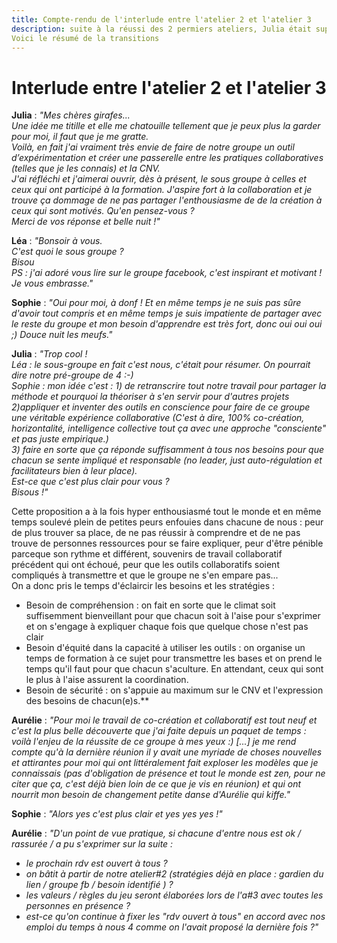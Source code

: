 ```yaml
---
title: Compte-rendu de l'interlude entre l'atelier 2 et l'atelier 3
description: suite à la réussi des 2 permiers ateliers, Julia était super motivée pour faire de cette aventure une expérience collaborative à part entière. 
Voici le résumé de la transitions
---
```


# Interlude entre l'atelier 2 et l'atelier 3

**Julia** : *"Mes chères girafes...  
Une idée me titille et elle me chatouille tellement que je peux plus la garder pour moi, il faut que je me gratte.  
Voilà, en fait j'ai vraiment très envie de faire de notre groupe un outil d’expérimentation et créer une passerelle entre les pratiques collaboratives (telles que je les connais) et la CNV.  
J'ai réfléchi et j'aimerai ouvrir, dès à présent, le sous groupe à celles et ceux qui ont participé à la formation. J'aspire fort à la collaboration et je trouve ça dommage de ne pas partager l'enthousiasme de de la création à ceux qui sont motivés.
Qu'en pensez-vous ?  
Merci de vos réponse et belle nuit !"* 

**Léa** : *"Bonsoir à vous.  
C'est quoi le sous groupe ?  
Bisou  
PS : j'ai adoré vous lire sur le groupe facebook, c'est inspirant et motivant !
Je vous embrasse."*

**Sophie** : *"Oui pour moi, à donf ! Et en même temps je ne suis pas sûre d'avoir tout compris et en même temps je suis impatiente de partager avec le reste du groupe et mon besoin d'apprendre est très fort, donc oui oui oui ;)
Douce nuit les meufs."*

**Julia** : *"Trop cool !  
Léa : le sous-groupe en fait c'est nous, c'était pour résumer. On pourrait dire notre pré-groupe de 4 :-)  
Sophie : mon idée c'est :
    1) de retranscrire tout notre travail pour partager la méthode et pourquoi la théoriser à s'en servir pour d'autres projets  
    2)appliquer et inventer des outils en conscience pour faire de ce groupe une véritable expérience collaborative (C'est à dire, 100% co-création, horizontalité, intelligence collective tout ça  avec une approche "consciente" et pas juste empirique.)  
    3) faire en sorte que ça réponde suffisamment à tous nos besoins pour que chacun se sente impliqué et responsable (no leader, just auto-régulation et facilitateurs bien à leur place).  
Est-ce que c'est plus clair pour vous ?  
Bisous !"*

Cette proposition a à la fois hyper enthousiasmé tout le monde et en même temps soulevé plein de petites peurs enfouies dans chacune de nous : peur de plus trouver sa place, de ne pas réussir à comprendre et de ne pas trouve de personnes ressources pour se faire expliquer, peur d'être pénible parceque son rythme et différent, souvenirs de travail collaboratif précédent qui
ont échoué, peur que les outils collaboratifs soient compliqués à transmettre et que le groupe ne s'en empare pas...  
On a donc pris le temps d'éclaircir les besoins et les stratégies : 
- Besoin de compréhension : on fait en sorte que le climat soit suffisemment bienveillant pour que chacun soit à l'aise pour s'exprimer et on s'engage à expliquer chaque fois que quelque chose n'est pas clair
- Besoin d'équité dans la capacité à utiliser les outils : on organise un temps de formation à ce sujet pour transmettre les bases et on prend le temps qu'il faut pour que chacun s'aculture. En attendant, ceux qui sont le plus à l'aise assurent la coordination.
- Besoin de sécurité : on s'appuie au maximum sur le CNV et l'expression des besoins de chacun(e)s.**

**Aurélie** : *"Pour moi le travail de co-création et collaboratif est tout neuf et c'est la plus belle découverte que j'ai faite depuis un paquet de temps : voilà l'enjeu de la réussite de ce groupe à mes yeux :) [...] 
je me rend compte qu'à la dernière réunion il y avait une myriade de choses nouvelles et attirantes pour moi qui ont littéralement fait exploser les modèles que je connaissais (pas d'obligation de présence et tout le monde est zen, pour ne citer que ça, 
c'est déjà bien loin de ce que je vis en réunion) et qui ont nourrit mon besoin de changement *petite danse d'Aurélie qui kiffe*."*  

**Sophie** : *"Alors yes c'est plus clair et yes yes yes !"*

**Aurélie** : *"D'un point de vue pratique, si chacune d'entre nous est ok / rassurée / a pu s'exprimer sur la suite :*
- *le prochain rdv est ouvert à tous ?*
- *on bâtit à partir de notre atelier#2 (stratégies déjà en place : gardien du lien / groupe fb / besoin identifié ) ?*
- *les valeurs / règles du jeu seront élaborées lors de l'a#3 avec toutes les personnes en présence ?*
- *est-ce qu'on continue à fixer les "rdv ouvert à tous" en accord avec nos emploi du temps à nous 4 comme on l'avait proposé la dernière fois ?"* 



